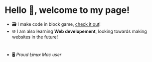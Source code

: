 # Hello 👋, welcome to my page!

- 🗃️ I make code in block game, [check it out](http://bit.ly/PMCpupett)!
- 🌐 I am also learning **Web developement**, looking towards making websites in the future!
#
- 🖥️ *Proud ~~Linux~~ Mac user*
